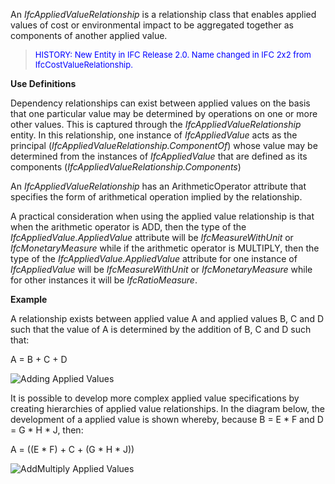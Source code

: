 An _IfcAppliedValueRelationship_ is a relationship class that enables applied values of cost or environmental impact to be aggregated together as components of another applied value.

> <font color="#0000FF" size="-1">HISTORY: New Entity in IFC
		Release 2.0. Name changed in IFC 2x2 from
		IfcCostValueRelationship.</font>

**Use Definitions**

Dependency relationships can exist between applied values on the basis that one particular value may be determined by operations on one or more other values. This is captured through the _IfcAppliedValueRelationship_ entity. In this relationship, one instance of _IfcAppliedValue_ acts as the principal (_IfcAppliedValueRelationship.ComponentOf_) whose value may be determined from the instances of _IfcAppliedValue_ that are defined as its components (_IfcAppliedValueRelationship.Components_)

An _IfcAppliedValueRelationship_ has an ArithmeticOperator attribute that specifies the form of arithmetical operation implied by the relationship.

A practical consideration when using the applied value relationship is that when the arithmetic operator is ADD, then the type of the _IfcAppliedValue.AppliedValue_ attribute will be _IfcMeasureWithUnit_ or _IfcMonetaryMeasure_ while if the arithmetic operator is MULTIPLY, then the type of the _IfcAppliedValue.AppliedValue_ attribute for one instance of _IfcAppliedValue_ will be _IfcMeasureWithUnit_ or _IfcMonetaryMeasure_ while for other instances it will be _IfcRatioMeasure_.

**Example**

A relationship exists between applied value A and applied values B, C and D such that the value of A is determined by the addition of B, C and D such that:

A = B + C + D

![Adding Applied Values](images/AppliedValueRelationshipSimple.gif)

It is possible to develop more complex applied value specifications by creating hierarchies of applied value relationships. In the diagram below, the development of a applied value is shown whereby, because B = E \* F and D = G \* H \* J, then:

A = ((E \* F) + C + (G \* H \* J))

![AddMultiply Applied Values](images/AppliedValueRelationshipComplex.gif)